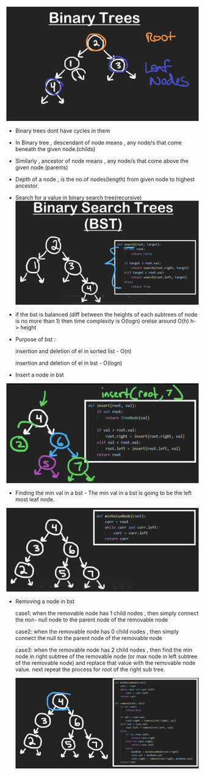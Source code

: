 ![alt text](image-13.png)
* Binary trees dont have cycles in them
* In Binary tree , descendant of node means , any node/s that come beneath the given node.(childs)

* Similarly , ancestor of node means , any node/s that come above the given node.(parents)

* Depth of a node , is the no.of nodes(length) from given node to highest ancestor.

* Search for a value in binary search tree(recursive)
![alt text](image-14.png)

* if the bst is balanced (diff between the heights of each subtrees of node is no more than 1) then time complexity is O(logn) orelse around O(h) h-> height

* Purpose of bst :

    insertion and deletion of el in sorted list - O(n)

    insertion and deletion of el in bst - O(logn)

* Insert a node in bst

![alt text](image-15.png)

* Finding the min val in a bst - The min val in a bst is going to be the left most leaf node.

![alt text](image-16.png)

* Removing a node in bst 

    case1: when the removable node has 1 child nodes , then simply connect the non- null node to the parent node of the removable node

    case2: when the removable node has 0 child nodes , then simply connect the null to the parent node of the removable node

    case3: when the removable node has 2 child nodes , then find the min node in right subtree of the removable node (or max node in left subtree of the removable node) and replace that value with the removable node value. next repeat the process for root of the right sub tree.

    ![alt text](image-17.png)
